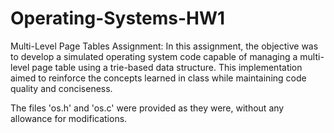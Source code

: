 # Operating-Systems-HW1
Multi-Level Page Tables Assignment:
In this assignment, the objective was to develop a simulated operating system code capable of managing a multi-level page table using a trie-based data structure. This implementation aimed to reinforce the concepts learned in class while maintaining code quality and conciseness.

The files 'os.h' and 'os.c' were provided as they were, without any allowance for modifications.

